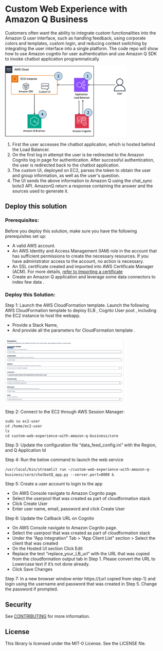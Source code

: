 # Custom Web Experience with Amazon Q Business

Customers often want the ability to integrate custom functionalities into the Amazon Q user interface, such as handling feedback, using corporate colors and templates, custom login, and reducing context switching by integrating the user interface into a single platform. The code repo will show how to use Amazon cogntio for user authentication and use Amazon Q SDK to invoke chatbot application programmatically

<img src="docs/arch.png" alt="Architecture Diagram" width="400"/>


1.	First the user accesses the chatbot application, which is hosted behind the Load Balancer.
2.	On the first log in attempt the user is be redirected to the Amazon Cognito log in page for authentication. After successful authentication, the user is redirected back to the chatbot application.
3.	The custom UI, deployed on EC2, parses the token to obtain the user and group information, as well as the user's question. 
4.	The UI sends the above information to Amazon Q using the chat_sync boto3 API. AmazonQ return a response containing the answer and the sources used to generate it.


## Deploy this solution


### Prerequisites: 
Before you deploy this solution, make sure you have the following prerequisites set up:

- A valid AWS account.
- An AWS Identity and Access Management (IAM) role in the account that has sufficient permissions to create the    necessary resources. If you have administrator access to the account, no action is necessary.
- An SSL certificate created and imported into AWS Certificate Manager (ACM). For more details, [refer to Importing a certificate](https://docs.aws.amazon.com/acm/latest/userguide/import-certificate-api-cli.html)
- Create an Amazon Q application and leverage some data connectors to index few data . 



### Deploy this Solution: 

Step 1: Launch the AWS CloudFormation template. Launch the following AWS CloudFormation template to deploy ELB , Cognto User pool , including the EC2 instance to host the webapp. 


- Provide a Stack Name,
- And provide all the parameters for CloudFormation template .

<img src="docs/properties.png" alt="CloudFormation  parameters" width="400"/>



Step 2: Connect to the EC2 through AWS Session Manager: 

```
sudo su ec2-user
cd /home/ec2-user
ls
cd custom-web-experience-with-amazon-q-business/core
```
       

Step 3: Update the configuration file “data_feed_config.ini” with the Region, and Q Application Id


Step 4: Run the below command to launch the web service

```/usr/local/bin/streamlit run ~/custom-web-experience-with-amazon-q-business/core/chatbotQ_app.py --server.port=8080 &```

Step 5: Create a user account to login to the app 
-	On AWS Console navigate to Amazon Cognito page. 
-	Select the userpool that was created as part of cloudformation stack 
-	Click Create User
-	Enter user name, email, password and click Create User

Step 6: Update the Callback URL on Cognito
-	On AWS Console navigate to Amazon Cognito page. 
-	Select the userpool that was created as part of cloudformation stack   
-	Under the “App Integration” Tab > “App Client List” section > Select the client that was created 
-	On the Hosted UI section Click Edit 
-	Replace the text “replace_your_LB_url” with the URL that was copied from the cloudformation output tab in Step 1. Please convert the URL to Lowercase text if it’s not done already. 
-	Click Save Changes

Step 7: In a new browser window enter https://{url copied from step-1} and login using the username and password that was created in Step 5. Change the password if prompted.





## Security

See [CONTRIBUTING](CONTRIBUTING.md#security-issue-notifications) for more information.

## License

This library is licensed under the MIT-0 License. See the LICENSE file.




